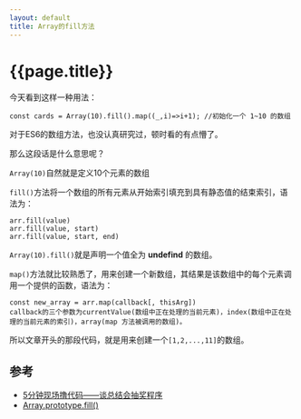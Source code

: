 ```yaml
---
layout: default
title: Array的fill方法
---
```


# {{page.title}}

今天看到这样一种用法：

    const cards = Array(10).fill().map((_,i)=>i+1); //初始化一个 1~10 的数组

对于ES6的数组方法，也没认真研究过，顿时看的有点懵了。

那么这段话是什么意思呢？

`Array(10)`自然就是定义10个元素的数组

`fill()`方法将一个数组的所有元素从开始索引填充到具有静态值的结束索引，语法为：

    arr.fill(value) 
    arr.fill(value, start) 
    arr.fill(value, start, end)

`Array(10).fill()`就是声明一个值全为 **undefind** 的数组。

`map()`方法就比较熟悉了，用来创建一个新数组，其结果是该数组中的每个元素调用一个提供的函数，语法为：

    const new_array = arr.map(callback[, thisArg])
    callback的三个参数为currentValue(数组中正在处理的当前元素)，index(数组中正在处理的当前元素的索引)，array(map 方法被调用的数组)。

所以文章开头的那段代码，就是用来创建一个`[1,2,...,11]`的数组。

## 参考

* [5分钟现场撸代码——谈总结会抽奖程序](https://75team.com/post/luckey-draw-in-5-minutes.html)
* [Array.prototype.fill()](https://developer.mozilla.org/zh-CN/docs/Web/JavaScript/Reference/Global_Objects/Array/fill)
